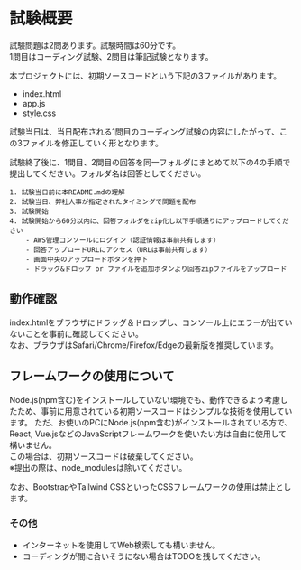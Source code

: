 # 試験概要

試験問題は2問あります。試験時間は60分です。  
1問目はコーディング試験、2問目は筆記試験となります。

本プロジェクトには、初期ソースコードという下記の3ファイルがあります。
- index.html
- app.js
- style.css

試験当日は、当日配布される1問目のコーディング試験の内容にしたがって、この3ファイルを修正していく形となります。

試験終了後に、1問目、2問目の回答を同一フォルダにまとめて以下の4の手順で提出してください。フォルダ名は回答としてください。

```
1. 試験当日前に本README.mdの理解
2. 試験当日、弊社人事が指定されたタイミングで問題を配布
3. 試験開始
4. 試験開始から60分以内に、回答フォルダをzip化し以下手順通りにアップロードしてください
    - AWS管理コンソールにログイン（認証情報は事前共有します）
    - 回答アップロードURLにアクセス（URLは事前共有します）
    - 画面中央のアップロードボタンを押下
    - ドラッグ&ドロップ or ファイルを追加ボタンより回答zipファイルをアップロード
```

## 動作確認

index.htmlをブラウザにドラッグ＆ドロップし、コンソール上にエラーが出ていないことを事前に確認してください。  
なお、ブラウザはSafari/Chrome/Firefox/Edgeの最新版を推奨しています。

## フレームワークの使用について

Node.js(npm含む)をインストールしていない環境でも、動作できるよう考慮したため、事前に用意されている初期ソースコードはシンプルな技術を使用しています。
ただ、お使いのPCにNode.js(npm含む)がインストールされている方で、React, Vue.jsなどのJavaScriptフレームワークを使いたい方は自由に使用して構いません。  
この場合は、初期ソースコードは破棄してください。  
※提出の際は、node_modulesは除いてください。

なお、BootstrapやTailwind CSSといったCSSフレームワークの使用は禁止とします。

### その他

- インターネットを使用してWeb検索しても構いません。
- コーディングが間に合いそうにない場合はTODOを残してください。
